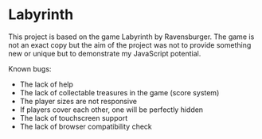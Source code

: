 # Labyrinth
This project is based on the game Labyrinth by Ravensburger. The game is not an exact copy but the aim of the project was not to provide something new or unique but to demonstrate my JavaScript potential.

Known bugs:
- The lack of help
- The lack of collectable treasures in the game (score system)
- The player sizes are not responsive
- If players cover each other, one will be perfectly hidden
- The lack of touchscreen support
- The lack of browser compatibility check
